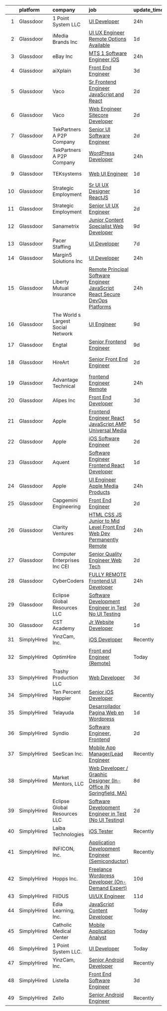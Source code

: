 

|    | platform    | company                            | job                                                                                                                                                                                                                                                                                                                                                                                                                                                                                                                                                                                                                                                                                                                                                                                                                                                                                                                                                                                                                                                                                                                                                                                                                                                                                                                                                                                                              | update_time   | location            |
|---:|:------------|:-----------------------------------|:-----------------------------------------------------------------------------------------------------------------------------------------------------------------------------------------------------------------------------------------------------------------------------------------------------------------------------------------------------------------------------------------------------------------------------------------------------------------------------------------------------------------------------------------------------------------------------------------------------------------------------------------------------------------------------------------------------------------------------------------------------------------------------------------------------------------------------------------------------------------------------------------------------------------------------------------------------------------------------------------------------------------------------------------------------------------------------------------------------------------------------------------------------------------------------------------------------------------------------------------------------------------------------------------------------------------------------------------------------------------------------------------------------------------|:--------------|:--------------------|
|  1 | Glassdoor   | 1 Point System LLC                 | [UI Developer](https://www.glassdoor.com/partner/jobListing.htm?pos=130&ao=1136043&s=58&guid=000001832634267f91ae2b37f7c411c2&src=GD_JOB_AD&t=SR&vt=w&ea=1&cs=1_53ae9543&cb=1662793295925&jobListingId=1008129075203&jrtk=3-0-1gcj389l4joog801-1gcj389lsi3b1800-768bef803b251394-)                                                                                                                                                                                                                                                                                                                                                                                                                                                                                                                                                                                                                                                                                                                                                                                                                                                                                                                                                                                                                                                                                                                               | 24h           | Remote              |
|  2 | Glassdoor   | iMedia Brands  Inc                 | [UI UX Engineer  Remote Options Available ](https://www.glassdoor.com/partner/jobListing.htm?pos=110&ao=1110586&s=58&guid=000001832634267f91ae2b37f7c411c2&src=GD_JOB_AD&t=SR&vt=w&ea=1&cs=1_2545f979&cb=1662793295923&jobListingId=1008126806840&cpc=1CBFC3E34E2A31FF&jrtk=3-0-1gcj389l4joog801-1gcj389lsi3b1800-29ea8a0087b321c1--6NYlbfkN0BBtK8atiSzL1_OKElHOuhC6kZo36AFbA3XBAiBAoXlGMJ-vEY8E62v1FXcS82AH4q20mWkNID3WJ9iddHCZOb5rr_llheV8YFrPG6O8GUjuQLfKP8rXtlo5_jSBRBW3NK7adJZs3JDCrD9HS7blIdZXPAPJSLII1oF96vQ15iiZBe41vBbuPTCEzOzWNyaDcwnzEs-LX_7O5FxVPvCtXvOnsL53DRG2frFdE-0cdXH-NUhLNfvxV9do41m7kQIVWn_4cc4mk7Zuy5tC4KTlDeleGczgnLwmm7ktj0Xamz-0R7a_AuGKw19kshnkClUGlBFnM9m_Bf8qZaQLsU_ub73vzG3mi9io7vyof1QROqJaPfrfRI3C_RuTwWiBmAn25Xmb1ATS7D39pPw2hpHqSoVbH4JVXzdZEcqP-ilFqSORlpi1qYWDfpZLze2CJbUbOttUPtQ4LJTKijFzNL0D7w2UbV6BupJ-yTLPzuYlSsHnZR45c76NFgewGh3wgn-IRc%3D)                                                                                                                                                                                                                                                                                                                                                                                                                                                                                                                               | 1d            | Remote              |
|  3 | Glassdoor   | eBay Inc                           | [MTS 1   Software Engineer  iOS ](https://www.glassdoor.com/partner/jobListing.htm?pos=107&ao=1110586&s=58&guid=000001832634267f91ae2b37f7c411c2&src=GD_JOB_AD&t=SR&vt=w&cs=1_10f2305e&cb=1662793295922&jobListingId=1008128726270&cpc=1D891ED3EFC3904E&jrtk=3-0-1gcj389l4joog801-1gcj389lsi3b1800-4441679cb163dbf7--6NYlbfkN0A9TGvvMbs_9tzUmxh-6hF76myvpV3Plf7hsqRV14VZ2aiPtagJl3fnv9JYFYIpN8mjN3hW1t_VDIbvW2fnUyJh8K5NVmOaLDhTZtZv-mR5LP2pk3fuxwXKInRKthLPnQ9bN8quuTCUcmz1WorOas3R1nTvXaFgDVDDkFqMdlOz9Ljf21IUfjZwaaMLli7fhxFb2nbrKia5N8JZiHzNnpaNN5J3A6WrdwPLpHkO-1WgsOXQA-aGJuyV7ornOvhGongaqtJXrOV89hog_5Y_qnJ5VTVeDJIu6fJOpEt9ztFNp22-R6nBKfKmZf8T2Knx0oRcQa906Z0EFmi8ECy7_Q71XXW0073kNgjgHu760x3e21ZSYKDOwxQ9UT_7f9lWAz-Petl8shHggm3wPxK6W8xUKBasVxi663ORnGxHaTRF1ipjSKykIA4N)                                                                                                                                                                                                                                                                                                                                                                                                                                                                                                                                                                                                                            | 24h           | Portland, OR        |
|  4 | Glassdoor   | aiXplain                           | [Front End Engineer](https://www.glassdoor.com/partner/jobListing.htm?pos=128&ao=1136043&s=58&guid=000001832634267f91ae2b37f7c411c2&src=GD_JOB_AD&t=SR&vt=w&ea=1&cs=1_bbfd31af&cb=1662793295925&jobListingId=1008120810439&jrtk=3-0-1gcj389l4joog801-1gcj389lsi3b1800-c15134fd7416e122-)                                                                                                                                                                                                                                                                                                                                                                                                                                                                                                                                                                                                                                                                                                                                                                                                                                                                                                                                                                                                                                                                                                                         | 3d            | Remote              |
|  5 | Glassdoor   | Vaco                               | [Sr  Frontend Engineer   JavaScript and React](https://www.glassdoor.com/partner/jobListing.htm?pos=127&ao=1110586&s=58&guid=000001832634267f91ae2b37f7c411c2&src=GD_JOB_AD&t=SR&vt=w&ea=1&cs=1_2c118fba&cb=1662793295925&jobListingId=1008124300502&cpc=3BA4CE39D5B5DEF5&jrtk=3-0-1gcj389l4joog801-1gcj389lsi3b1800-4e950bf9f6acfd0d--6NYlbfkN0D_sybMACCpf9B-677oK5j6rPldVB6BlrVvFjO_o-GJZbzuF-qh4PxErFUqfUsv_6skaUflXih2BqdXhQlvP0FZVRezZT1P0kLKNuI5B0daSfHRSjiwz0W6ARHyE9ciVYL2wPpF1d45DLyArxkQJT5HCNF116AheAbVrY-Jp1erOzULN6xmpSGnfnmfQ0EMtjXnvgonuZ2R0kR-766gHovk5G_eTO0cAar1rQFcdy__tTzXCNUeIv5xSC4_UA9RJXEmmcdFi4csXtcVnS2tTj4k_ttZw2xTu8NYcPRTo2LDUWBWJsnlnrrQxQGFsEeLmYyjMIcP3K2hTNXY6a2PgJqUD9DUJ1HS6eQdTUt9vaKsa4Ee4txHhIhrKH7aqzJNv5ORyYBMyBbLyZILeQz8et1kJx3-B-i4edBDCOqq6dRMKXHUdf6shyZ8MdceOVj40wwqZNEIG9GWTJZaF4w8uZabzqQGZT6WZpkGalbnK3tEkRjYcoQRg_CVVe1gcrNR879oXNYUqCIR-XWDTHWvaIKTZrf7cKVDdmIrRN4ARYfnyg%3D%3D)                                                                                                                                                                                                                                                                                                                                                                                                                                                                              | 2d            | Remote              |
|  6 | Glassdoor   | Vaco                               | [Web Engineer   Sitecore Developer](https://www.glassdoor.com/partner/jobListing.htm?pos=124&ao=1110586&s=58&guid=000001832634267f91ae2b37f7c411c2&src=GD_JOB_AD&t=SR&vt=w&ea=1&cs=1_500a28f3&cb=1662793295925&jobListingId=1008123868978&cpc=F41FEAB56D215062&jrtk=3-0-1gcj389l4joog801-1gcj389lsi3b1800-31ec3324c95415b5--6NYlbfkN0D_sybMACCpf9B-677oK5j6rPldVB6BlrVvFjO_o-GJZbzuF-qh4PxErFUqfUsv_6vLbAcEy4MlfllEO2TxCUzbbIWSFKirfx_cYxR6qUv4V5pt5r9LtxyO3Mg8STmcZ6z17W2KCIPbx3pNfUT2ocv2Z3Y6QWBtXso6wcah9ywwfZVidfPNBnkatqq0NbxO2YhI8xITarwixyPTrOsPUyO0rYbBhaZE83oawiX0jVY2gVXord3AGhDEDqNUbgWzcLGiIW0TxzJYItekI9AnNIzhUafAkKJsDDCQh5vrq1SC_55QSYLUIDuGULz9YHq9J_OqIDFVGWD1tlljomGjcjGH28R7xHLwGPZhqMZ2d_BkIX17RfRs8SGAGor3zO7mppbkdOaDbQZbyLB_3RFzmrmMunfia162sL4RnBvns1xGlwznCtopjWAXkbpehBSc51-hdKF5_w9r8RX7noS5MWDEKXwbH480rdhC1Pd6kNVVQ8OPBJJZozQviHejeNJYW0esz2PuXKFQz8FGWLZkbqcGIOiPVsRGISj0nceQwFSyDQ%3D%3D)                                                                                                                                                                                                                                                                                                                                                                                                                                                                                         | 2d            | Remote              |
|  7 | Glassdoor   | TekPartners  A P2P Company         | [Senior UI Software Engineer](https://www.glassdoor.com/partner/jobListing.htm?pos=112&ao=1110586&s=58&guid=000001832634267f91ae2b37f7c411c2&src=GD_JOB_AD&t=SR&vt=w&cs=1_316bb860&cb=1662793295923&jobListingId=1008122482827&cpc=07D58528F3898F33&jrtk=3-0-1gcj389l4joog801-1gcj389lsi3b1800-dc051d60853a8a88--6NYlbfkN0CHpOIvs3qZo8sagDiUAvu-_P6y0GixwKP-GGMf9GPFgZwW1N9K8rceHdSLs2uRMTSVBXroEmIl7fZVYRdzEjK89zDQiplVcnkLNSRhq5opXj-NtbWP6tJPfx-5yZ6BKSAJ8OdAnz9WP0tyfupLPx3GZa548vDLGqVYvpIVaiOtP4YiFPrW8HyJ4QXVDvANBZ7_gkNZw9N3OKeGbiomM9RDgiKPsDmclBHcNV_k6gAPykDyxZ4YRz5OdqAmdF6fTdSjAWCUSfkICRWFTAG4YeG2irooUtDboI83_AHvsbQKP8eZ6QtsXkobDLX2hHpmFSHnYcA-giCABg8Vx4xtoB2cgrycHdMMBKslOvXXmHYdzMWQ_xKwSXZENyKG0d_9_sJ0tIhxLRmRF31WWYikR0vxZMDRk3s8uFenjZyLKOFvYMKblp8R_asftkU__HppXCWY4-Ue1KjEdI9ierrBnIVsHB5RBFLYWGmpLQPzov6By5LntyZFVXMwmPPuKzAn8cDDk-sKe2_Bepzg1weFwqN0MHAUSG0uzZVdLCtCPASiSfJsy29_YoSXUOgm3C6lS_RtQAs4yDtRfFCo0yVeic1hs7cx4JKZCpRT2rw0H45kwvKDhPZklETXn-J-D_ihAdGzFM0-ryVpwIPg4rXY1I2vUehRqfXNtYlyTiudG9QPOmc5zIZwgkRIJcND47ZtHYfmdbm2O4d3vDZimpr76VP93YhC2cqpDtP12GUYMcdFUXbVXZ0mPCylrBXLoZAqFXOMg7n5BZnt5RcnysHxdclVCACFAP25ws1AWHmY9ehV_4FQJxcmyKpU0arrl4U9li71pWaR5yxJ4UNCTo9kZtTlVOfkwwcyfquXSdNAEnZJ4wKu0zMYpete)                                                                                                                                                                | 2d            | Fort Lauderdale, FL |
|  8 | Glassdoor   | TekPartners  A P2P Company         | [WordPress Developer](https://www.glassdoor.com/partner/jobListing.htm?pos=118&ao=1110586&s=58&guid=000001832634267f91ae2b37f7c411c2&src=GD_JOB_AD&t=SR&vt=w&cs=1_b168a07c&cb=1662793295924&jobListingId=1008128875337&cpc=DE56C24FF6DEC286&jrtk=3-0-1gcj389l4joog801-1gcj389lsi3b1800-85ca097abdc21d60--6NYlbfkN0CHpOIvs3qZo8sagDiUAvu-_P6y0GixwKP-GGMf9GPFgZwW1N9K8rceHdSLs2uRMTSgUqmTJsy5pcwDMHVMblSrrf0lnbmaQkUGIG8PIWxFJklERPAujOUz3WMj6Fcgf10zyaYLZtytrD5900jP91OWSPxmR0iQqp1aatWL-WbbnIMOm1daporkK1ypSaJuXwNat0KzVWvnNXy5pHQSEYphMW8Qni1vXCeiMKlbM-yKJAeUB9bHFzVQpaqb875nSvLUU4P_tgPHf1RW2tpmN7ewbkBMbiHyg5gjzFOeazW7pZLLzcPIhHOTWQI8Ma1KRLEZuabULexznEzBAiGcfUdfdM7btLxN6TMgGIqbG8YoJyNnErE_VpKfykTdQOa6vkzwhsB_rQo7f_awyvZw0B3_JRnFsQDE4jrvLWbQgG7tzVhGZ-15gMbfyo-ZaWI5s7VTUgxlJfagHuNK0_IROhzwW5fua_snzaPuza3rrNE9OSBro2jYRAALiTWEt7XR-7S6nAOt2k3EJykX3oBK79THjKzUVfbOgrcdDNiaxoosUqyYAT0XGeey3BIhO0_gG2rVVNfEQKrfUKb-QTuRqbM3V36u7_qQsf0DpPhpev3lSx5kKEmup_KpJHFcTL79FvUVQSpbpkaWKH8NG8-iDlM-01Tr6v3M_PwRwUTMrtoOkAeMqJujhT2qtqP4TUrOJ3ao0_AZ1vMq8BVYjE5Th4gJxw1ABPwHJfTfje225Yax2QTEdFIitjOgEJptpYRsKM0YivCw9XNstmaEam0V54xtX_kOw01OErGsJHS_WLvZg-6KEWZcWV4bS2h851vYGFWWEyiJCN5D4OfBtIE0c5f-xLVBXDfyymesw_sWTcnEMqS38iIAuc9w)                                                                                                                                                                        | 24h           | Remote              |
|  9 | Glassdoor   | TEKsystems                         | [Web UI Engineer](https://www.glassdoor.com/partner/jobListing.htm?pos=108&ao=1110586&s=58&guid=000001832634267f91ae2b37f7c411c2&src=GD_JOB_AD&t=SR&vt=w&cs=1_9baa41f4&cb=1662793295922&jobListingId=1008128118466&cpc=9C2286EA3771AAF6&jrtk=3-0-1gcj389l4joog801-1gcj389lsi3b1800-69407e4a9b307493--6NYlbfkN0AuKz8EBO1xHDEL7V2YF9xF3dC_I9B9i-Zw2Jh8clPMK3KTieKealHQySFBD4L6FvPLUKsshG3upulDULgJBUn2_zA-P5Rky5DMibtvRLP-UyqAnZd-c94bBLyd3M77LwwD53hoNUk456pcNwVKotdMZfnUlgNE0JmWKwjzSlmJvr5PBRd3VmBMIqe_cFlJxuOpJm7lORWkg69tcLKltxOKmMy2AmlNtz9nLNvwz8rEbHzUrJngelIJztfC7cLqYAPs__Cr5v1WTvXgLLA9d0un8UDonGeqfSCujM4qcJBAkGY0T6QVyqJDTwq_rqpB7G0JdUFT4o_NlCg7fxHGxVnVLD6RFPQhEQ51cpsdeCTLB4c3yRS-FR1TyhSjSmL53WRXN8Po10FxZYHsfPkrn-AlbkNuaSAPoDISO39UGyfO4aj61cOHYyLQ_p1NHVANV_Ej1TJqoICIvxKY6ni423YsW9IK2kMzbv-WKsSLhHWESquMsuCvlEOwhaMv6_Mjs61eIrEbU2bDICG2-3EMsAgo588mTS-DxECvT1RaXycDWsxtlfJprCXe94xsAI73OcDlUD90Hzxc_57H2eNcqXyP8ZKKanmz6-tl0_kzGfxoc8h55G8memCqf61DJlDDq3QXAEpPMaiPF0rgIq-2RypwGyqh_v_tHl0z337AC6kOX86eD4aEW22DVINb2_os2_7tYPXH-BXW_7TqE6ozjXk_Olje_xB-Lww28UzZIi1V-zKpL5y_w9renoEQ-xEO6ePzMRlHB2c8BmUiO5K96iat6Sbbqj8063f29KKsA-wgwhkCBODSCFeob1QCkGfBC76P08Ef4ix_55Jz-z6IO-YVQ6qU8D8qmu_PvgHSvHmdOlRSnH2LJ_OMGnkW6fxCmx9d2NraM-qngB-mARNBT6bRaivSz55bjvWVFLs6l9y6VQ%3D%3D)                                                                                                                | 1d            | Columbus, OH        |
| 10 | Glassdoor   | Strategic Employment               | [Sr  UI UX Designer  ReactJS ](https://www.glassdoor.com/partner/jobListing.htm?pos=105&ao=1110586&s=58&guid=000001832634267f91ae2b37f7c411c2&src=GD_JOB_AD&t=SR&vt=w&ea=1&cs=1_6fce874e&cb=1662793295922&jobListingId=1008127201025&cpc=618B7C2C2BCBC227&jrtk=3-0-1gcj389l4joog801-1gcj389lsi3b1800-10e7346e5594589d--6NYlbfkN0AEgitr2lGK9-2Owk_bCXKkX9ldcvmrRzAzunryDtq0mgDhLVKVGwIDjzzzoVm5zY2akHQKg0eyoOGLoJYK8fVCB6jso4MEarQmmbx_Elax6A0T7qxnodN5M4Z3ek9LV9lx3pQUxqaX5c5MEy0I6X-ied1_QyqGEshe1rZ06FkEM4sRszpcXbcOqOguZ0RtIX-7D2nkCDCXnElOWeo6WZV9c04j9dzh-NVB96q2jqMeHuSrgeBLisz-QNMLFjhWZZ-W4hbmQcRZDTZBm8hsDifOwArpEQYxXGtOUfKEL_uMbbvbwoyOPOT5mL-XnaSJRlNsS9Oy3yuuQoe-pxtVC4IjXvcXiTL1gdsIb40f7Q4RzMeq8Nf58JKydLZnIzWlPCeJkJznHBL51VoaEA24ApbZW3s1edWKFIB6nweTgoPBwOs6RSW4bTHngrLdhswcCuAzLNeNE1sFB8MYzPSyQkaPDM3rvwpdjU5Pk7q2_F7XHO0NWcgL8ITNtONiFYRG0JQxZffiZbcXvRj6ceTgq2zntQoYiYvnINt91qzcStOlvzQ6g2ABwiA4Op73g8NlemtDyu-nfrqp-w%3D%3D)                                                                                                                                                                                                                                                                                                                                                                                                                                                              | 1d            | Remote              |
| 11 | Glassdoor   | Strategic Employment               | [Senior UI UX Engineer](https://www.glassdoor.com/partner/jobListing.htm?pos=102&ao=1110586&s=58&guid=000001832634267f91ae2b37f7c411c2&src=GD_JOB_AD&t=SR&vt=w&ea=1&cs=1_be9027b9&cb=1662793295922&jobListingId=1008124306447&cpc=DFCAFF9DFE7B86C3&jrtk=3-0-1gcj389l4joog801-1gcj389lsi3b1800-af47989b4d68f559--6NYlbfkN0B-fTUegnOdPWDV05CiIhIi2qlOzw6WOcAKK9Y9LqNfmkdqQGIHGuk22dJTa4a7o2bCFvgCz-a59twyHTY7skW5Pmkq1B-rLldXM9LIZVErflXC8fnfAp3oVcPUg_1-TYZIvAdhuA-aRU82GInxZuJwjpYiyFkp98HOcGuvHRA-2IRRNe64Ls8vJDTFIyfRLePtiTVRd6aHAs-PPCpP3M6J2amYQEDRNTZHM2dVWHqov3yTztlrad4PjQ7wMWKisCcxOcggeCkHOvXOwNkrHk4AD0tVoJGCZ_FoBn7YdaioSs91wCi6L_QYB17q6XUozre3G0nluM7vlsOhSXPWR0HJw5oW7sX3HlsKhoSuqp6Al_nlS2ucPrTxuxz7EQNCtLW0CTcG9z8aLK-L6dRVOBhXYKrdf7iCMZVvhCbKRAgEw5USdHBzrZh5wGzNHcr8Uldo2A6_AkmKjEuy1EkS9HQezMvjbVxkJsCLdneIrnZ98P9NzTYk7X-7d_qeDHnmjWodaCg8oFq2weADC-NotqgxsEh5lC1VXm67QTA6NKpUAaIOjaQwlDNo3jef2n4r4ULqo_E3t7G3iA%3D%3D)                                                                                                                                                                                                                                                                                                                                                                                                                                                                     | 2d            | Remote              |
| 12 | Glassdoor   | Sanametrix                         | [Junior Content Specialist Web Developer](https://www.glassdoor.com/partner/jobListing.htm?pos=109&ao=1110586&s=58&guid=000001832634267f91ae2b37f7c411c2&src=GD_JOB_AD&t=SR&vt=w&ea=1&cs=1_721ebb8b&cb=1662793295923&jobListingId=1008107815764&cpc=9DC6E4D8324653EE&jrtk=3-0-1gcj389l4joog801-1gcj389lsi3b1800-b245c521c04dd0c2--6NYlbfkN0CyQKdz8_lqdlgY-c-amsQST66Z8QjChsyYA8vzcGklWI54h1yaGRml5nZ8zCgFfjKK9ZLdt4yoVKrNz6IE8WYqPgnbtAenCgXBCuUJyRj9v1G_X1xDpaq7D6TVuE3LE96DJszuenHbsextHgw9-_0LokNeJq8xNTHga_useAxykmPnHKlxTeGpxpVL3bGTZHKfaeLqMtidwnHDIbiXpXH0qPX1yeLAOuMBFmF2acJ2fjRctoDU0Hvkx7kwAIIxKu_2_fCVhTl_JDLYD0h3V_qUPWoQh9JwVhgE8vhZnWraLEI90s6uDB9Kt8DiPs7XME71OJFHaB66CUKrJS6BKxM52vLTBU40Vbfcb8XWjy-amK3LheFSwGNJCKCaVFTE8H0IPLInaQOhOB2dbefi1ulsXxRQJWynP5zQJPv6R6eJMP43JW2nbs_V5xwh5DxzsqxK3dNfxlMXTSPKc0LVfW73cVYViTHpyQl8FYmXWRX0EhFbRp2DFaMr1ADrjgYRA97aswmtafM1dJSf7BUJm9goY2PYgmhbaRA%3D)                                                                                                                                                                                                                                                                                                                                                                                                                                                                                                 | 9d            | Remote              |
| 13 | Glassdoor   | Pacer Staffing                     | [UI Developer](https://www.glassdoor.com/partner/jobListing.htm?pos=122&ao=1110586&s=58&guid=000001832634267f91ae2b37f7c411c2&src=GD_JOB_AD&t=SR&vt=w&ea=1&cs=1_63e5c278&cb=1662793295925&jobListingId=1008114119706&cpc=8795CF9063CD573D&jrtk=3-0-1gcj389l4joog801-1gcj389lsi3b1800-e04a2bbf56041fd8--6NYlbfkN0C9NbM5eTIyBy5lsQEfjp0LiR4ZnSOO0g4plUqowSZMmwKNhg9sK_ssyMkRY9ssskzYgCjX76_a1qZmWpJpmTJglvIZMMqRPrift8ZTRM42auXjUEe_Hr-AyZaFYpcpKlSDUiC81zrV9s3yIfG7qlRr5tJRI1kdiWCVgGwpUMw5-otzwkEcVBkpym3O5wvMBNF-vZQJsscg5yGhU0WED9IcDuwZgrGT9mCXvp7DG2cTLNsb9RJehR5Q_lTL-M_x7ceQxyS5EJdqYWf2LSJ8GKBPYzHyq2RtQ_Wp_BChmo65T_FWRIkG757kIi1YS3LTD2meQ_ao9pUs2Tqt_evqnX_o4odWnBG2k57uRRLgjwVPspi6eTjBV2KhP8wUzc0xsH4jo4Pjamgrj8nw0F8aGN1PDZsXWe5dlXFa2al17j6lAWZmea718YSNdn8FHSXtfTAkN3S4pEOZv3poA5TGhokZo3_2wn8aONf0h5-lujU4MVGJRTTyFMJr4zzYb4vcC-A%3D)                                                                                                                                                                                                                                                                                                                                                                                                                                                                                                                                                            | 7d            | Remote              |
| 14 | Glassdoor   | Margin5 Solutions Inc              | [UI Developer](https://www.glassdoor.com/partner/jobListing.htm?pos=129&ao=1136043&s=58&guid=000001832634267f91ae2b37f7c411c2&src=GD_JOB_AD&t=SR&vt=w&ea=1&cs=1_6f7adee5&cb=1662793295925&jobListingId=1008129595559&jrtk=3-0-1gcj389l4joog801-1gcj389lsi3b1800-0e7451461d14ca3d-)                                                                                                                                                                                                                                                                                                                                                                                                                                                                                                                                                                                                                                                                                                                                                                                                                                                                                                                                                                                                                                                                                                                               | 24h           | Remote              |
| 15 | Glassdoor   | Liberty Mutual Insurance           | [Remote Principal Software Engineer  JavaScript React   Secure DevOps Platforms](https://www.glassdoor.com/partner/jobListing.htm?pos=101&ao=1110586&s=58&guid=000001832634267f91ae2b37f7c411c2&src=GD_JOB_AD&t=SR&vt=w&cs=1_04b23439&cb=1662793295921&jobListingId=1008129146650&cpc=601A4E6CD41B5281&jrtk=3-0-1gcj389l4joog801-1gcj389lsi3b1800-6d0ece7d00980ae7--6NYlbfkN0D19kSVUiNzG2UWy1lRGehFMusHrHGUl8ru40ax50wmt7DArby_x8vsKPea1Au2d2TJLdrY7zEQ9FrjDU0pzt06kwvgs3d8qPMUtPshCgimItwMp39GzduT0k78b3ZaWR9tZ5nELnToFiL--9oxxPhM65cqb7rquJpGaE9rqzmGIcQz8VmriV_5pDc2Nbp380iY6Gicdxfb-x0_X8DXusfUIwxm1YFetyn36AxnGIjlXycXFDRgZcFozSvuDvmL77iQnh2074iBykwIg91zrxOSyxR32TOCLMkt5kuclE6HgycPe9JQkYaX2fZnepT2gRMJdh3swm-nCjmiDNjLzyriKaeW3eOPZSxe8pjiM11UBdN9mNqQvF1T0hIfGNWg3BtDDgBLYkgR0jFSsycZoRlEz8G-k06e1QUO_vnV9jJ6rjeGqFhhzLTdcPtoxuVoT6Ed6zV8rfWW1l6jrQ8DkK_aaZ6p-sldr8QKJ8Ru7igYO_n5tMD2p-cXguPpVpmCFvsZXwNkeXEyznkKstRgiv4xwqRjHs9i8FhahUVWb7UAPIcJxOJqJ5JAiGKKKbMv2freKpCEQcark4WuqVNV4C99KHuxMQHaS8tFxMzDmHcByXJovcOV-xvNBguKsd02KykhFf1ErNmuvrFOlfRMFz594izB4G3PsuXnvAVnxVfPfobQ0suRE_WwL69LLbEObLWLtlP2L4l4eMZZaRUMHYin)                                                                                                                                                                                                                                                                             | 24h           | Remote              |
| 16 | Glassdoor   | The World s Largest Social Network | [UI Engineer](https://www.glassdoor.com/partner/jobListing.htm?pos=120&ao=1110586&s=58&guid=000001832634267f91ae2b37f7c411c2&src=GD_JOB_AD&t=SR&vt=w&ea=1&cs=1_62539b81&cb=1662793295925&jobListingId=1008107325704&cpc=654405A9B1E0A9F5&jrtk=3-0-1gcj389l4joog801-1gcj389lsi3b1800-b0d1d05e3f9e914b--6NYlbfkN0DSgjPPcnEdvoK3uuxfISLALE6pB1FR7YSHOr_tSg5_QGIhoz_2VqUepdcKLBLI_zRC1ifvCFz4IC9M3K3yzi4LSEqnxPFcKoVN2ufIuoXP-IvxLw5B3LarhrY3vGJNFJPxPWXQ0SXsg7cjzARpfxY1j2ZZzyPhjU_M59m5a8uGmakB0If0jB-J_DBPVtjRj7inNZeBYbmdGsAzT8O0tpW9wOXLcQtUXabB6yD6T0056H0q7cnOZYiM-uUWYXppiNocfrGycQelfmCPWYtmeW0Er6gSAq27MXa2XvV7JtrHyjwqXQfD5-qfgh9wgN2mo8ZcJGzl8aUrAnWV96MTQg5A1QlBTyKtbM86j5rF4FClYHSbunWA6o30h1czN-Gic-HRspgrf_vbgiUyDA6WitkFZm-z57TWOQ3ZDN2nP05dr_zEriU39yn4o6EPFHiv6Jm8__cPsz26EzJWP8ZdJXkGu0AHBJDlPtN5epLkr51yFqwSkqBJteMDKnjq5VeHWLxAjxcaj43SjjO8W8XKxn6lBBH61nAMoyrlurJ6KFAWgCS5gOzbFG7wnLwt-qfcIJHdKNSArhYLnQ%3D%3D)                                                                                                                                                                                                                                                                                                                                                                                                                                                                               | 9d            | San Diego, CA       |
| 17 | Glassdoor   | Engtal                             | [Senior Frontend Engineer](https://www.glassdoor.com/partner/jobListing.htm?pos=126&ao=1110586&s=58&guid=000001832634267f91ae2b37f7c411c2&src=GD_JOB_AD&t=SR&vt=w&ea=1&cs=1_973afb25&cb=1662793295925&jobListingId=1008106805265&cpc=3BA4CE39D5B5DEF5&jrtk=3-0-1gcj389l4joog801-1gcj389lsi3b1800-0bba0f7196e49b2f--6NYlbfkN0B7Z8t6fEMDh_BTkcJVPNJicKvZQEBTy5HSwyHa20ewqmyfWNXjNsfvmtdqiCQm-EwApJ61LUEmzABFffdwjeH4bMwPx6ol4kU7p8SXDqKtsxQl6f24FqfojIxFgqSfJEEPzcIqCDMVOZjNTI3bvy5xGpBBoVkXYD6nAcQIgiN1LFNnxDEhHG_6wHAV95b3WioujpPwf3sj6HAqDYLMbjOJvhNL5N0ApqE8g9JnIR587-ZRJRY9L7Ocfcl8JDl9LX92zGyAGXuelBUq1SfZqgyHnJ2nXVhTJPm2AA3W7cnHvOlqNCgKBz2H7hk6X3j0AU_vHaO2dTgrGyVre3Ra1bCsn8ohrstLk2pRY-ZgcPsJHo4LBIVQunrzeFszmQLxT3u1oiYC81SKRnTqcdUzYQoIgFoiznpOANWTSpKGRaAEcOK4kJQeT3RKiE_Dn0HUuRH96vuDx5e8D5WGwjNSZxITBDsWxoWleLKzIhORfMX48ym9PMd9NjCw-VKsjuikVFX4PMnH5oi6YQ%3D%3D)                                                                                                                                                                                                                                                                                                                                                                                                                                                                                                                                  | 9d            | Remote              |
| 18 | Glassdoor   | HireArt                            | [Senior Front End Engineer](https://www.glassdoor.com/partner/jobListing.htm?pos=119&ao=1110586&s=58&guid=000001832634267f91ae2b37f7c411c2&src=GD_JOB_AD&t=SR&vt=w&ea=1&cs=1_9c1c780d&cb=1662793295925&jobListingId=1008124874935&cpc=D2F1DE17EE1F43B9&jrtk=3-0-1gcj389l4joog801-1gcj389lsi3b1800-b59217b7f908052c--6NYlbfkN0DSgjPPcnEdvoK3uuxfISLALE6pB1FR7YSHOr_tSg5_QCn410VK5Ds4sai37YL-FnF9l6KvLWop6pYNDZTRkyNLIVhdeNOJWoSeku7f8OYh4B11VdrStzXQO2thq8lNYDgMHzqo-v49apNkx9eCiicm5xq2oYjrHFPI3YNyOW1VZB3Y2DYWqBmQHdF_Algg-wTmAkRNKucsdxWL8AOc5ShhnpNx-CWmQxn4lolT2Fi0aedbvAN3pCSducm5Jwr1d70JYDxD4vKQ8BqPF8mo2yn94rQo4YAZuA2sVl0tbsXS4Xig3b1Yx0g0IPpe6ZeuOYtyS6ebMlQciYhgvuIgA83hjml7wek9zybW8rzeA1GKEDAV4PM_NOPeBYb8RniExBcJ-vzu9ZRdOUBMb1jHEO8hifJ5Q5gHm-xB1NtNpEUK9L3NJRN6K5e_Dsl5klf25znwIUaBQeu9D_j_9RoRozj0opwOQXzw5NOjUYUvsrJLNj72euwisiPbDEDm-8DPtLXRUykh4UDnkjhjzIk-pPebybti2Nr2u3_8ejG8Ck3t_dqLPMfxP59kU58DWWjGUMIrjyv6MIGLUA%3D%3D)                                                                                                                                                                                                                                                                                                                                                                                                                                                                 | 2d            | San Francisco, CA   |
| 19 | Glassdoor   | Advantage Technical                | [frontend Engineer   Remote](https://www.glassdoor.com/partner/jobListing.htm?pos=116&ao=1110586&s=58&guid=000001832634267f91ae2b37f7c411c2&src=GD_JOB_AD&t=SR&vt=w&ea=1&cs=1_5ebf1917&cb=1662793295924&jobListingId=1008129318648&cpc=149B3D5996025BBA&jrtk=3-0-1gcj389l4joog801-1gcj389lsi3b1800-d1201affea15231e--6NYlbfkN0CQRQ3eiV4YWjrRS1ho7HVQ9JO8v6Fb3eU0yDOJbdOiEguntuRlpE4-_N6DYLNj-GoNbhWoloW9UYMlEiTw2VMPn3FbRok7YLUCnncyZa0XMFF0mKdwlkeRCQychneJG58l5v9E7B6qjYHfb_wEMJuzNBhq2eu8UVNU4RIC5cgbk3MlUPRixTZYTvFcHyTkDBh5vUdHTJDw_IAlI_n-q2Aw-eo7vFINaEaVVsORvAu_6c-WxIXMcNCgY7-ngR-qy9S43I4yqB5bTyio-jhSQm85nQYKcFwwB1nmrAC1end1FImBcmqtgz-746bZ7-ItGvRjaIijPgb4791tFkUfINrJkvfBG0mLw0Qz2KF_4qXs4fTY3lJMPSMZ-fLNbyfh1E04gf5gelxniWe9u6LJfvCfnPtYZht37Qa_ZY9ia4ayBCOG3QW_YHleFxBqvMB7gVu7KaQH889TNrzdxYcaoo0oWrSMu8Dg4DoG26GbzZIxOd-vJaS_8IP2_vV0yn6MfZM4wVC9xqmGfcnLge23dViSqX3WKDWYHVVr853G8_qTTQmEMGXoAhkZ9fh-Ol_SuZgL2VnGOO2z_54fVSFRwFgF)                                                                                                                                                                                                                                                                                                                                                                                                                                                            | 24h           | Santa Ana, CA       |
| 20 | Glassdoor   | Alipes  Inc                        | [Front End Developer](https://www.glassdoor.com/partner/jobListing.htm?pos=113&ao=1110586&s=58&guid=000001832634267f91ae2b37f7c411c2&src=GD_JOB_AD&t=SR&vt=w&ea=1&cs=1_bec6a861&cb=1662793295924&jobListingId=1008120865231&cpc=451933188B21919D&jrtk=3-0-1gcj389l4joog801-1gcj389lsi3b1800-e4f45be9b7aa86e3--6NYlbfkN0BKgzQyzTF1Q9mOsR1amaS-juVGLjHt5Cdom-gEF9y-xf5pWHmxrPs5Y_yRC6KF7DTvTMnhBn0TZHAWBtRYULbdd1yzU8xDzh1u37K_pSiOXVVYhVjnHNVIkyX9nRgrN81Hkb4XejGnr6zVNcVrKL7LCNBHums3C_fYFZUyAFIV402QS2RCyBn40YPngPyJhk1H4WwJUesXmgOtCbK0Z0V2PygQVnv3RfRKDuNjDOYIGBj6Mi-bACAQ-Q4nrl9wmtLGn3qWOXJJc1YvJHiyHR00tS00hPmOIlyefr8i8q8bxogMQwxW1gV-Nr5VcB1p_9BilKPWhCpeSOjOXv-V0h6dIhW1HZjb-WhoU7DD97DUHKmLSVBxoKc9FkiXaZSZTUvEoCEm2nUyLOHmh5d4kEA9Qdudfe_nG15SG5Ig076lw2HHWFiWJHDCu4iKsjzFH9b-nhQX0_-U_x8Y-G_4xXZVuJgxkyyGV49149JDyCBwUPOv7Pil5ViNb_zSzxkXxOc%3D)                                                                                                                                                                                                                                                                                                                                                                                                                                                                                                                                                     | 3d            | Remote              |
| 21 | Glassdoor   | Apple                              | [Frontend Engineer  React  JavaScript   AMP Universal Media](https://www.glassdoor.com/partner/jobListing.htm?pos=117&ao=1110586&s=58&guid=000001832634267f91ae2b37f7c411c2&src=GD_JOB_AD&t=SR&vt=w&cs=1_827c8934&cb=1662793295924&jobListingId=1008117423118&cpc=C4A69CCDBB3B9599&jrtk=3-0-1gcj389l4joog801-1gcj389lsi3b1800-a708b9ee7d2dbad9--6NYlbfkN0BvKrLyj5gPmtZO9T8euul8TCxuuKNOtzRJOomxnwSEodTz2Bc-sPZlC5mDe-NOaJhaZKk2YD_gp822PAngsSbx4LFdA-jIq2nm7YS-e-yjBrPH9-n6WUaw-C99g9geOZyurP44_9bPOOiGKVkwIVtFW6yOO23cbvGbj6c-9LllpdVHwDDy1tg91aZFi9AzzVgc1fEbKXCZWBGjn_y3S2EgU00sL5BACXSgcunbjQ-JMqP5A0JeA0fPmV6bt9cnLLrhCY4uQi6qMbVeec75Hvean6mcm-bRxFtSYLWnk_rxRzbHgc7blvQ4Pf4XAN6d5TuYcSiWymbH1Pk1og-BGVIBm4MNMuyFGEjN4WmLwWpoEk7bCbQKusaarYTCLsgevf2JfYKzTHIpm8iwxVWi0N8VGfmOJsFj2fCaY90OJvn3ek24kJfqsE9Yfucg4y6QTa0JOknM3wJnJJrARfvjP7koShYI5Cp40PIkDcAxCx6vOem9C4GBxtjyEW_hOhrwfzRydiWR3XBwv5Nk4f4G_dAiPKhXf9c_ZapH31T12MiQ-MRp2Yc0EHX0dows1XFgWcvKiXrEg7gfkJl-9L8ZcYWD85cGCHam8qIwT5zbRUaFRXaeU8TmJgNp0GI89KRY9UA22TWPGbKMKzrYD8bd1hXeRrAiLMIjZBwI1bG0O_CyhKzHxIPMRglbvSe9H9obCVE_B7Q6R9o_F08FNIZJl9DMPQ9YGe7VECvrH399tt4R9MYzZRRif_8tMMifmEb6hsDJJq2ON_Uj3i2VMHPugEVwUImIhklwxCAuVxHZxyjOdpp_ZWqNt-OHAmi2OOSob9Zm7DZmGPd_0OOBJ-QKD2UwrtgXJzxfIdDETo5umXFdjquJ7l-4bg3HWmglWWgz0pDBh7Ou-ZWg6porGTp6vYEF4Kn-JukJVVELv7gSKW3qd7XtEjDIwXYdwFqKvEh5UOF5dBvWbTSR3dkp96KZmBNDs-vbGTh7pogqKjuh1A9P0Yr-WBQP47Qq) | 5d            | San Diego, CA       |
| 22 | Glassdoor   | Apple                              | [iOS Software Engineer](https://www.glassdoor.com/partner/jobListing.htm?pos=114&ao=1110586&s=58&guid=000001832634267f91ae2b37f7c411c2&src=GD_JOB_AD&t=SR&vt=w&cs=1_94aae1de&cb=1662793295923&jobListingId=1008122516793&cpc=654405A9B1E0A9F5&jrtk=3-0-1gcj389l4joog801-1gcj389lsi3b1800-b8d5155d98d2c417--6NYlbfkN0BvKrLyj5gPmtZO9T8euul8TCxuuKNOtzRJOomxnwSEodTz2Bc-sPZlC5mDe-NOaJggpgBxejv_WUZlu0FUCBTjfV1Xb-TL1Ztse2k6FtTqf0-34OXJ3Ha2dm7Q-6O59O4osuBMfr4BktgaS9GVanLTTK6fVuqYBsI-PnZ8mE9jWGC3rbnzC321iI1Hi6aA41zIo6Xhcxr-D1dRK--vW_WS6E238zSxcsIV4H3g3e2Ay9O5J4o2KS1P_Qga_8zLGpqaK54J2VBdK0175vZS_HEiIGwk4zaHpdJlTxlWUHGI_dYeCEgt4Qs4qnX1n0cAFpwX4GuBaCSQ3j05TMmskh4x-DLjz1dNVy4npZA8-arPtoT-ckddFDiizJi9CO8piZ18ajNbge1yyBlcWkx9Tc97CQOQ34Je5AJpPFfN-nGDqQZEqf_ophQbm1AJEWP13zawSW_WoRrJC7ibfDDhetwikuJEsOxO20XmCDruxc4wenxaEBmZ2TB13OEecVh2ja8Jq61UvliTEFqLKQ9aI4MDuvOGjHlma7kuTCweBXpfcb5mEn2onzjCtIcJJO1qaUDCAOGCpe5xhfYdZFH3K6vySjL2shlBjdP3j2IZAtzNZIxSYNzLl6c6YOMu15Gwr2lvcEkV86Lg8GmZ_aV7_SJYHVXzn-W1ht3a_80WGRoQ7UcqHk0JKmDUgAayaUyGdDSdDgPdUtFR8b0BePLIFMMNxX1xn-xJiNJUPfV9vke4vzPezraucxmAi_TT4sIlRaGZq2w9t3jbwDZH5LXkqlFcaJu-JAB34Ez78ZTw6GT_zQK31icPw5J9n-ZxlbIoTfEscMWjTwhRTqp0M8CzRJgTatDJyCq-Bk4bqmpQ23uk51DD3X7mSuKUPjrK8WrlVVKE4iYi7ExR7mYVqnuRWPFodnyYhA66U09D34i7vPh7q1KWZU_Y3qs0a1-mj-4TP98%3D)                                                                                        | 2d            | San Diego, CA       |
| 23 | Glassdoor   | Aquent                             | [Software Engineer   Frontend React Developer](https://www.glassdoor.com/partner/jobListing.htm?pos=123&ao=1110586&s=58&guid=000001832634267f91ae2b37f7c411c2&src=GD_JOB_AD&t=SR&vt=w&cs=1_376eee16&cb=1662793295925&jobListingId=1008127104057&cpc=F4EED0218A761C36&jrtk=3-0-1gcj389l4joog801-1gcj389lsi3b1800-f72ea6aa9f509390--6NYlbfkN0DMrcEu7yrtATojKJA7cEzGQ3FdRGWLh0CZQInL4ECGI9gD0Wolx9R2v-Aex0-GK04LMXPURfGGnDR0ZE6pG9Sm66iZ20oPDA7V0TPrXrSxeGXgeFM7ib3ETqc5Ly1z892dMs4wNxiEBs8Qj0qro612bnZPZwxSPMJTE7X47rDmpBmQM7LrSCU9v6BNb5PIEGqI3KbUHYET0OgzqxaKyhqKoVMbwxrCiVcmj1uMrnxPO3kWf7CfJHPCS6PwnF56Xxw9pJw3LGfyJ9SScZyE2Dk_KVfHwuoy3a-cadWhZ6MASZ5j5Al99s02Rz15jVl-i_moKIh6enSUM3VkEK4LCigRPsGL3qcjpwVnht3cCS6GGzYfLG4vvkSi2RrwySj2ATW5qPNSzo6xE6qgsXIG3FO5FEqS2ucQ8DXKr3didVnf4eyykyUBfak8EHtLto-5rI680S9TOy2-vcLbx4PeF3Jy)                                                                                                                                                                                                                                                                                                                                                                                                                                                                                                                                                                               | 1d            | Moline, IL          |
| 24 | Glassdoor   | Apple                              | [UI Engineer  Apple Media Products](https://www.glassdoor.com/partner/jobListing.htm?pos=104&ao=1110586&s=58&guid=000001832634267f91ae2b37f7c411c2&src=GD_JOB_AD&t=SR&vt=w&cs=1_184beac1&cb=1662793295922&jobListingId=1008129618849&cpc=F4EED0218A761C36&jrtk=3-0-1gcj389l4joog801-1gcj389lsi3b1800-a4a172bfb105be7a--6NYlbfkN0BvKrLyj5gPmtZO9T8euul8TCxuuKNOtzRJOomxnwSEodTz2Bc-sPZlC5mDe-NOaJhJDa9csQ8NX2PqNsz9FLxAH0qpE_4XRnPjJZWwIfoJ63yaU4Iz7jOlje-WB0kVBuDa8KtE5MrTC75MtB3SMZ-JEOXE_XYKOYBjKUfuHomsN4yCqDilvGbyKUVhKEj1k-6ON73a3qWDCBZpb4FdMrY0lTtc1HDrj7Rbp1X3FGUi9dTinemZvQ7Z2-1HTGGABjUdBCEAzj1TkjpQ5HPuiJC7wGuZgP-ENPu3_rC4rBo2SPU20b3t7-xkLISk50Tgc8vxGlf6qvYJVeNiREKn354zTrMFDF0KkvTsD3EjZNgQffzu2KA2xq0wsryebUev0tj4P2NCH2Xd-hSwJ66D8MYGf75WU2ewBl7R9gCtARJ3mRBKtMzHwwDaHT8ewatQmsaSVYjHLjmnYC2KhI9rRI9X5rUILsZgZMnME1M_6hmTlWln2sYwBTZUx0iTKrrGqC36_km_Npfq6xY9G8ik27uBspZU89TqSbbooYTBcboOAYIHvGSn6TnOaDTHUfVsPmNpCsNR06myy1LuhJtYZHxCE7uKrR766yUPNsj13KNgV34VjeBYRb6Rof_oljJ9h32MWc66wNQ-n5RSnaLCYU2ss5wm_ceItybkU8sbH6tovDoll-vVjFk7e6T6hcfTUHySirSsoXQgU6OSO7dyzCl12hHGP40LanIEhy2yR2ZUNHVlPLgTz4psFLh---oYbtCy66VPF2a_OPOSlI52M8h3l9ea8T2S14v7CljgdevW07xBXLQuUByUpHdQQC1xCPjSKGgq9p9Ozyk4PxTs-xaSYYQAEUuEh5p7fei9msQJag9ZCbSaBApZuuyv-pKnMxOIP1oYvbzs0EGmBDDuQ7HOnEc4WAocpjewEPbLIAomhTgvMbdMqYBVrn5k2wGTQHEtH6ZRFGldWiae-MtWTLcl)                                                          | 24h           | San Diego, CA       |
| 25 | Glassdoor   | Capgemini Engineering              | [Front End Engineer](https://www.glassdoor.com/partner/jobListing.htm?pos=111&ao=1110586&s=58&guid=000001832634267f91ae2b37f7c411c2&src=GD_JOB_AD&t=SR&vt=w&ea=1&cs=1_d0c8accd&cb=1662793295923&jobListingId=1008123803694&cpc=217C45A42544DB93&jrtk=3-0-1gcj389l4joog801-1gcj389lsi3b1800-35b4ef30a6a5e36d--6NYlbfkN0BCspdfmHAnvlT1rssiZIGnwSyIeFSfDwcI4v3Tox-fJNSROZmCmBM15jLntVkQm2g6C1eWmj29D3udmLOfyTzfxAi1MWq8mrVYZBpI4b2RIZM01mO3jE79dD1jgjqRUbqrNKiBxfKCAJFP7E0AB7KfNpYMytQppb-E5sBsEbxmE6Fxj9Lehlzj1JyBpPXjlid4TzK3jL-TYNeDkQXF0hKTlj0GxFtpsGV1y_foLdFpCBw_AH51psPUF1jSKHZz5a_6IelxbPlOvIdXXbk1SNBMnbeFuyRlKvkvCZlc4XBXsnme37AIwfF3e7LPCDt0-61Fb0p1NUJrTJIhgr1y3hkE3hlP42DB0GlaERtmfHgl91Se-qeCFAG3WVyJ3h-BnTeuNEjjvG41Or8jS6Uzy4lNwSsDxmgEI69kXFk5I4-fpabPYcFkjMxUPjNQM6EyNDnbefj7I2PbEize5ClC5eWpcrF2YayLjl2GwA2_x6qQuxapwLaekefdLF01IARQAbS29gzdueRrgg%3D%3D)                                                                                                                                                                                                                                                                                                                                                                                                                                                                                                                                        | 2d            | Kirkland, WA        |
| 26 | Glassdoor   | Clarity Ventures                   | [HTML CSS JS   Junior to Mid Level Front End Web Dev  Permanently Remote ](https://www.glassdoor.com/partner/jobListing.htm?pos=103&ao=1110586&s=58&guid=000001832634267f91ae2b37f7c411c2&src=GD_JOB_AD&t=SR&vt=w&ea=1&cs=1_939efc6c&cb=1662793295922&jobListingId=1008129764449&cpc=723ADC3DFE402989&jrtk=3-0-1gcj389l4joog801-1gcj389lsi3b1800-398fc8fe4d356f67--6NYlbfkN0CnFew2DKDg1ZcQYWs-jb3VbV8f9jsdYOzdab3qbwS2_cEUgC5opEO0yYdmtedeku8zWDFfJ6_LfbGplCpUCrj2VBe0x4Iz6j10PHsqmpYZr6IyFkjKzQFkCASwy6IxI9NeLsNs_rqkN6EBPJx79Lz_9DGFS15EZC3jzS-qUmjPWSahKxZgFAJi7CwyBUx35EnY4GEjH71jtY4dFVUQKGfCRbsTezIWYeWp5mgTabX6QqqX5SMxyv41zRmth11UhF3nm7z4JoOsxzR47sL7AKKSZFBUJVbpe82wCg-s2Eq1UZUMdEDx_yXexWtV2SpJ4Gb7_cU8LZPU-yeiXGf4RDQShPxSfcbK79Rqw1nlU_5SnCPtQt6G1MrBbhJJKDiGB7oM_LoJXHBCQz_EqA8O_hqt79Jbdodzt_Cr4khOC7JGjHlUQGYnZYeG5QDin2xUMrf4m0RdNKbMQDu37HioGMNuuaEAUzNcBCHjB4QyjSsGDj28j7On333sir-7OM5WPKQ%3D)                                                                                                                                                                                                                                                                                                                                                                                                                                                                                                | 24h           | Remote              |
| 27 | Glassdoor   | Computer Enterprises  Inc   CEI    | [Senior Quality Engineer   Web Tech](https://www.glassdoor.com/partner/jobListing.htm?pos=125&ao=1110586&s=58&guid=000001832634267f91ae2b37f7c411c2&src=GD_JOB_AD&t=SR&vt=w&ea=1&cs=1_f1610e08&cb=1662793295925&jobListingId=1008123754105&cpc=334ABAF5D42DC775&jrtk=3-0-1gcj389l4joog801-1gcj389lsi3b1800-d6650bcf0c942861--6NYlbfkN0AVVnl_N3xmP3MApcGA3sr6MLnz8P423WWILI1WvbjE8Ry71v-lom9NKs8rBQiPPScAoz7kBLif8B2XfVkUSx2W8MW0k3A6Iyj9LyuHwZNDF_KFmCed6bap2Z17c2vBxMAW0xJJVIuiBXcZCeBDzK3d1t7gWNXBYkXBlq6gq0gzI4CsDd1QYMViYBI2JG5WMLifFSNYL82h7qA-Eq31mq93mq7p6r8tAiw3g9wJ0bgrDjYPCvj9gZtjQuH0cMk2_ALDob0CMEX_74LRUb82Fw7ROO22zeTgO8wpQ7_2GV2A0VFdRFvr0N8slErtdv-xwhNe09qzJXVc_b_sPk27wra7FhbJk32RZN2EbLLWgUSqZYM9jeVN9qlcGCt_ea7IWSusrYlbioTF7Kg2u9bbIMfJE1SoJR3SLGFzB4P1q8X-0bGyVtyxQHcST_y7Orjdd02nfmwDpzT-AK_9H24GJ3sDJUGJDt8arphNo0uK8okLxTNSYUGWgtBnXncluUQzOz066LBCOCBc6A%3D%3D)                                                                                                                                                                                                                                                                                                                                                                                                                                                                                                                        | 2d            | Remote              |
| 28 | Glassdoor   | CyberCoders                        | [FULLY REMOTE   Frontend UI Developer](https://www.glassdoor.com/partner/jobListing.htm?pos=121&ao=1110586&s=58&guid=000001832634267f91ae2b37f7c411c2&src=GD_JOB_AD&t=SR&vt=w&ea=1&cs=1_2120bdb8&cb=1662793295925&jobListingId=1008130292274&cpc=FA84DF7EA1EC2398&jrtk=3-0-1gcj389l4joog801-1gcj389lsi3b1800-dcadf3f7b5befc80--6NYlbfkN0CpFJQzrgRR8WqXWK1qKKEqALWJw739KlKqr2H-MSI4eoBlI4EFrmor2FYZMP3muM2IWa6aK1nUKnZRmPEzrJGyrnJ0wCATICYNKrOoNz6XYIws6NAXKw4galv9mb4jmW0CvbhVI8e-3twG_PzlLdojejIQdMr35NwopFDaJ19zr2-8YiPWqvuVXgUB6OUo47hy-TZNVL_J7vz2UcZpzlDPEkorFilBUDfx7nPcZyV_me-xuMDaj7JEwZ-OA2N1qcO7eNXCCAZPsDX-HBz-mvM1gOM6cHWnDjtXIh5_Uak2CMsZAbmP7UNf7BtcML55qrRD5I_f3sp2nEZ76TE9VKj9WXsvQYRcM09sCjP7A8RV6en_rJk087PAT5rfYYodXyfvfFMSFiUTk-f9rUhPEBD3Ut7arEvYydqCsn985stvaOwbHh5t90s9_3kKzJ-IUNbwynFZx5ki_mf7riwwUKH2C1RSYRWvEqoNOISLyVE_AUIcLlt_92Z9u3728aXe0w4Zs1YsZXP0v9ewvNsjZf_Qif_zmO29EAtKcQ8hgvLPzZTzK3Du2hP6tDn-Z5vl6N1hq8o0Ox1uS4e5FVuQCiy-2WD7kjYj1waROSUe-gzYl9kVMGpRcp7RKFOJ14Jqwy93l-h-aKQM7aX8r80vZ-qRSIBnxzt1mBfFDiPxDCfj9CIsVbsX4-lPjcxUV2aNrcMPwt1WuWoCiVsK5heeOiPY9CcnhTlnlIpxHt87meiBPU7X0-h3jv0YP69kdR4OyAPhZCCB_GAdOgHvmuUJfOwHVMYkAn9AZkUK6aBifIBLG13rHRf0B_OK23d73xa810QeIYWqK5Za9Muck8VH_mcYcJtzQXmjz991euqabLqcdxsxq8i8XVcxcMCTvlynhAHHSPlKU30MuM2RaJBdknRy_ivrLXu8nTA78Z3-YdMDxaTPYlvTK9NxB9g9JCoLOezk3p4ywGUOWbZ1bbowbfjMKUlvjxnDBY9yRikomDo5Fg64s7HatGAR)                  | 24h           | New York, NY        |
| 29 | Glassdoor   | Eclipse Global Resources LLC       | [Software Development Engineer in Test  No UI Testing ](https://www.glassdoor.com/partner/jobListing.htm?pos=106&ao=1110586&s=58&guid=000001832634267f91ae2b37f7c411c2&src=GD_JOB_AD&t=SR&vt=w&ea=1&cs=1_c9139195&cb=1662793295922&jobListingId=1008123968479&cpc=56C4EA4A1A191A49&jrtk=3-0-1gcj389l4joog801-1gcj389lsi3b1800-f10af3367db8ae8a--6NYlbfkN0CdcVd3SDA1nO7RkKTAACmPV4xEt72Vls8LI2dqcgyOeMc_vvJ0_NfqUYMG2VXJppKItth75Z737SASCGTQGiSc0LKWpYtDbMZOtwLIyTO8tNdVlPs1UN_QI0mZYl9lADU1ACODwmiR5Lq9J6FrMNphq0pRNsKRe_O2fHq_37U97jBxS2RDRLbfPoBywFnKre3wNbzVWYEHbTr6npi6c_zRRc9uOwvPy6X2ZtWzFWKd01JmykZ4MH-YWyVNcXuxKqw5MGo_tJyi_MfkNwK3gQvyoDSB-w5H6auhEa_Ee76kONR0ABAll1qabfwBD7UulnpCXVbfg0qv4qgMf88pcEEYeVE-iovx8vUku6HKkM8_4YYborNGnr1YvM6Fffen3nxM0zFbWcT3VDyjz_k3UNKLtt7qpoNNM-rnA1aKPlQ5TTU8BjTqGZX_FWbku9T42751JsmME66s-R4r9OyViE5kH26XrGriekCHrj7ZQBGU6VYNu6XdkJTqUPALSK7SiVE%3D)                                                                                                                                                                                                                                                                                                                                                                                                                                                                                                                   | 2d            | Remote              |
| 30 | Glassdoor   | CST Academy                        | [Jr  Website Developer](https://www.glassdoor.com/partner/jobListing.htm?pos=115&ao=1110586&s=58&guid=000001832634267f91ae2b37f7c411c2&src=GD_JOB_AD&t=SR&vt=w&ea=1&cs=1_724ffae3&cb=1662793295924&jobListingId=1008126352566&cpc=AC285F3A3ECA6BB0&jrtk=3-0-1gcj389l4joog801-1gcj389lsi3b1800-c86b78201b06aef2--6NYlbfkN0C60gHVp4b0cpydo70zk1zETvfRoIYrIsAoH2nkjqitC2L5GdziIH9EvRNPiMzpp2DU9b0Hs7OcadXNnJ6quXLU_EZ5KPeRuLj0pkKA8gre9acPMPG-hih8rHmy_m5FFh_ITl9REj7H9AWWgHDvjhQ0Xy4EbA221kLx2rieavi6gI6WRYNRobg6pcNuyeXQnM_fWHl56rZEX_e5VEQh9OAzkOhE3ZUphfwLuz3O6Et9qNWPOG7OZihvl0ecZ3TwjZwXj19snDBpBONPXQzjSE_xdUiKrVn8Y0MsImHf6awpVlHL_SdQJu4h7kc5Zx-ihsis4lsnmOfqlepiRoV4dl-oxEotyaS1grKILQ8TTRE5KipynrrdOlF1BM69FnTltoyLMItJTHx2bvK1LXO_8UY77wH9ri6Mq1X-Y5Khz-OC0peXv7UDhhm3w5zf0vrFS2_Tz7-cLNpzedL1dfOD_OSxFQPZrLTj1dSXE_1NKYU1cWEiarTTV2_K)                                                                                                                                                                                                                                                                                                                                                                                                                                                                                                                                                                 | 1d            | Chicago, IL         |
| 31 | SimplyHired | YinzCam, Inc.                      | [iOS Developer](https://www.simplyhired.com/job/O7s3dealHuxhU0MGhoaMnfOJziqVEUTHKEJtlDWUSPF8S_dqWf-8-Q?q=ui+engineer)                                                                                                                                                                                                                                                                                                                                                                                                                                                                                                                                                                                                                                                                                                                                                                                                                                                                                                                                                                                                                                                                                                                                                                                                                                                                                            | Recently      | Pittsburgh, PA      |
| 32 | SimplyHired | OptimHire                          | [Front end Engineer (Remote)](https://www.simplyhired.com/job/i-8EHe5kow0_XxxyfI7YgEllWq07d0s7rbgDRp2z72Lr6abuvRGKkg?q=ui+engineer)                                                                                                                                                                                                                                                                                                                                                                                                                                                                                                                                                                                                                                                                                                                                                                                                                                                                                                                                                                                                                                                                                                                                                                                                                                                                              | Today         | Remote              |
| 33 | SimplyHired | Trashy Production LLC              | [Web Developer](https://www.simplyhired.com/job/8vZaq_Bu4JM-aODaTqju173epqxg8Hbmth-m5xJcHkowfXB73M10Zg?q=ui+engineer)                                                                                                                                                                                                                                                                                                                                                                                                                                                                                                                                                                                                                                                                                                                                                                                                                                                                                                                                                                                                                                                                                                                                                                                                                                                                                            | 3d            | Remote              |
| 34 | SimplyHired | Ten Percent Happier                | [Senior iOS Developer](https://www.simplyhired.com/job/F175Q6sEOolJ6UOpeNZV3-XYekqXbrwWObs5o1ialYcMGg4RWqoxEg?q=ui+engineer)                                                                                                                                                                                                                                                                                                                                                                                                                                                                                                                                                                                                                                                                                                                                                                                                                                                                                                                                                                                                                                                                                                                                                                                                                                                                                     | Recently      | Boston, MA          |
| 35 | SimplyHired | Telayuda                           | [Desarrollador Pagina Web en Wordpress](https://www.simplyhired.com/job/BJTQqCMotHJDPUJuLDm0SSq0ZAsEpcodUH-u0gMpdreiLoU9GeJ7nA?q=ui+engineer)                                                                                                                                                                                                                                                                                                                                                                                                                                                                                                                                                                                                                                                                                                                                                                                                                                                                                                                                                                                                                                                                                                                                                                                                                                                                    | 1d            | Remote              |
| 36 | SimplyHired | Syndio                             | [Software Engineer, Frontend](https://www.simplyhired.com/job/QJXBOc7Al6pKWvqnVPJGh2iqBPG9niwTkec3_uPSfosPZzcYqaTwmA?q=ui+engineer)                                                                                                                                                                                                                                                                                                                                                                                                                                                                                                                                                                                                                                                                                                                                                                                                                                                                                                                                                                                                                                                                                                                                                                                                                                                                              | 2d            | Atlanta, GA         |
| 37 | SimplyHired | SeeScan Inc.                       | [Mobile App Manager/Lead Engineer](https://www.simplyhired.com/job/XfOawD8TkrWIdFmzHizQ89TsSlGmYO9oL4t3ElB6HYY7hjjq67xhNA?q=ui+engineer)                                                                                                                                                                                                                                                                                                                                                                                                                                                                                                                                                                                                                                                                                                                                                                                                                                                                                                                                                                                                                                                                                                                                                                                                                                                                         | Recently      | San Diego, CA       |
| 38 | SimplyHired | Market Mentors, LLC                | [Web Developer / Graphic Designer (In-Office IN Springfield, MA)](https://www.simplyhired.com/job/AAmzSRc2gvhCwsUkgB1M2F2YeaLLepAmGf4YDI6M9RGjKvKat4p4Rw?q=ui+engineer)                                                                                                                                                                                                                                                                                                                                                                                                                                                                                                                                                                                                                                                                                                                                                                                                                                                                                                                                                                                                                                                                                                                                                                                                                                          | 8d            | Hartford, CT        |
| 39 | SimplyHired | Eclipse Global Resources LLC       | [Software Development Engineer in Test (No UI Testing)](https://www.simplyhired.com/job/yASEgwukxJSfO-OlgfCHqsXbMs3JuzQ4awfSDMkzvXnSoMXvPE1SUA?q=ui+engineer)                                                                                                                                                                                                                                                                                                                                                                                                                                                                                                                                                                                                                                                                                                                                                                                                                                                                                                                                                                                                                                                                                                                                                                                                                                                    | 2d            | Remote              |
| 40 | SimplyHired | Laiba Technologies                 | [iOS Tester](https://www.simplyhired.com/job/cy4ZgQizIv-eWpqo1Hj8BLAlA4oOF_4XgPcCzcIwXP85SUBwgi8zIQ?q=ui+engineer)                                                                                                                                                                                                                                                                                                                                                                                                                                                                                                                                                                                                                                                                                                                                                                                                                                                                                                                                                                                                                                                                                                                                                                                                                                                                                               | Recently      | Remote              |
| 41 | SimplyHired | INFICON, Inc.                      | [Application Development Engineer (Semiconductor)](https://www.simplyhired.com/job/yOq7ACyznCHUfaC5gARxWl9zW_-W5uUdGsHemgbUyBjsBq9dZnbO8g?q=ui+engineer)                                                                                                                                                                                                                                                                                                                                                                                                                                                                                                                                                                                                                                                                                                                                                                                                                                                                                                                                                                                                                                                                                                                                                                                                                                                         | Recently      | East Syracuse, NY   |
| 42 | SimplyHired | Hopps Inc.                         | [Freelance Wordpress Developer (On-Demand Expert)](https://www.simplyhired.com/job/omp4Pj48b8uhUxMbVR0NFnU-QH-V_9HwQoLV7WzYauPjGMYe2Ko9Jg?q=ui+engineer)                                                                                                                                                                                                                                                                                                                                                                                                                                                                                                                                                                                                                                                                                                                                                                                                                                                                                                                                                                                                                                                                                                                                                                                                                                                         | 10d           | Remote              |
| 43 | SimplyHired | FIIDUS                             | [UI/UX Engineer](https://www.simplyhired.com/job/wTm59Q3dWC7NawMCiLVM6GfdsxKHL0T3GZRWCMdi6W4nwfeGKfWbkQ?q=ui+engineer)                                                                                                                                                                                                                                                                                                                                                                                                                                                                                                                                                                                                                                                                                                                                                                                                                                                                                                                                                                                                                                                                                                                                                                                                                                                                                           | 11d           | Remote              |
| 44 | SimplyHired | Edia Learning, Inc.                | [JavaScript Content Developer](https://www.simplyhired.com/job/BekBcFinBcXuVSD25OKCceV4gfBjApbVnu-TeyJ5eUIYKad3W9FCeg?q=ui+engineer)                                                                                                                                                                                                                                                                                                                                                                                                                                                                                                                                                                                                                                                                                                                                                                                                                                                                                                                                                                                                                                                                                                                                                                                                                                                                             | Today         | Remote              |
| 45 | SimplyHired | Catholic Medical Center            | [Mobile Application Analyst](https://www.simplyhired.com/job/cKJ4Hq_OlixylX2hLuHpZwkdVxkWygGBfSRBUNe_6IUjP3XPEKTeEw?q=ui+engineer)                                                                                                                                                                                                                                                                                                                                                                                                                                                                                                                                                                                                                                                                                                                                                                                                                                                                                                                                                                                                                                                                                                                                                                                                                                                                               | Today         | Manchester, NH      |
| 46 | SimplyHired | 1 Point System LLC.                | [UI Developer](https://www.simplyhired.com/job/m0Rs6rOPSix56Jp1TQB0zJTKIzGLn5Pk_VTYnaIAR4qMSVY2pymU8g?q=ui+engineer)                                                                                                                                                                                                                                                                                                                                                                                                                                                                                                                                                                                                                                                                                                                                                                                                                                                                                                                                                                                                                                                                                                                                                                                                                                                                                             | Today         | Remote              |
| 47 | SimplyHired | YinzCam, Inc.                      | [Senior Android Developer](https://www.simplyhired.com/job/oPZGC-9VedOux9eQqMYoqJNUN38likYB_NkEpC1WDUQCpFVe0qVBJA?q=ui+engineer)                                                                                                                                                                                                                                                                                                                                                                                                                                                                                                                                                                                                                                                                                                                                                                                                                                                                                                                                                                                                                                                                                                                                                                                                                                                                                 | Recently      | Pittsburgh, PA      |
| 48 | SimplyHired | Listella                           | [Front End Software Engineer](https://www.simplyhired.com/job/TiBRCCakXvtnUwcAFt10mQfliNFxyCVn2ixDMcsXlW0N1rsSzepx4A?q=ui+engineer)                                                                                                                                                                                                                                                                                                                                                                                                                                                                                                                                                                                                                                                                                                                                                                                                                                                                                                                                                                                                                                                                                                                                                                                                                                                                              | 3d            | Remote              |
| 49 | SimplyHired | Zello                              | [Senior Android Engineer](https://www.simplyhired.com/job/u6b6P4QB9f_5UBDOjMWiydom7cplKh2EsbG6BswjLC_W8_6EoAWzbg?q=ui+engineer)                                                                                                                                                                                                                                                                                                                                                                                                                                                                                                                                                                                                                                                                                                                                                                                                                                                                                                                                                                                                                                                                                                                                                                                                                                                                                  | Recently      | Austin, TX          |